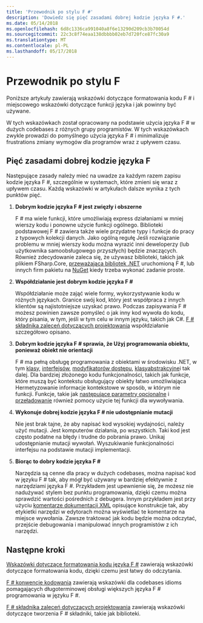```yaml
---
title: 'Przewodnik po stylu F #'
description: 'Dowiedz się pięć zasadami dobrej kodzie języka F #.'
ms.date: 05/14/2018
ms.openlocfilehash: 6d8c1336ca991040a8f6e13290d209cb3b70054d
ms.sourcegitcommit: 22c3c8f74eaa138dbbbb02eb7d720fce87fc30a9
ms.translationtype: MT
ms.contentlocale: pl-PL
ms.lasthandoff: 05/17/2018
---
```

# <a name="f-style-guide"></a>Przewodnik po stylu F #

Poniższe artykuły zawierają wskazówki dotyczące formatowania kodu F # i miejscowego wskazówki dotyczące funkcji języka i jak powinny być używane.

W tych wskazówkach został opracowany na podstawie użycia języka F # w dużych codebases z różnych grupy programistów. W tych wskazówkach zwykle prowadzi do pomyślnego użycia języka F # i minimalizuje frustrations zmiany wymogów dla programów wraz z upływem czasu.

## <a name="five-principles-of-good-f-code"></a>Pięć zasadami dobrej kodzie języka F #

Następujące zasady należy mieć na uwadze za każdym razem zapisu kodzie języka F #, szczególnie w systemach, które zmieni się wraz z upływem czasu. Każdą wskazówki w artykułach dalsze wynika z tych punktów pięć.

1. **Dobrym kodzie języka F # jest zwięzły i obszerne**

    F # ma wiele funkcji, które umożliwiają express działaniami w mniej wierszy kodu i ponowne użycie funkcji ogólnego. Biblioteki podstawowej F # zawiera także wiele przydatne typy i funkcje do pracy z typowych kolekcji danych. Jako ogólną regułę Jeśli rozwiązanie problemu w mniej wierszy kodu można wyrazić inni deweloperzy (lub użytkownika samoobsługowego przyszłych) będzie znaczących. Również zdecydowanie zaleca się, że używasz biblioteki, takich jak plikiem FSharp.Core, [przeważająca bibliotek .NET](https://docs.microsoft.com/dotnet/api/) uruchomioną F #, lub innych firm pakietu na [NuGet](https://www.nuget.org/) kiedy trzeba wykonać zadanie proste.

2. **Współdziałanie jest dobrym kodzie języka F #**

    Współdziałanie może zająć wiele formy, wykorzystywanie kodu w różnych językach. Granice swój kod, który jest współpraca z innych klientów są najistotniejsze uzyskać prawo. Podczas zapisywania F # możesz powinien zawsze pomyśleć o jak inny kod wywoła do kodu, który pisania, w tym, jeśli w tym celu w innym języku, takich jak C#. [F # składnika zaleceń dotyczących projektowania](component-design-guidelines.md) współdziałanie szczegółowo opisano.

3. **Dobrym kodzie języka F # sprawia, że Użyj programowania obiektu, ponieważ obiekt nie orientacji**

    F # ma pełną obsługę programowania z obiektami w środowisku .NET, w tym [klasy](../language-reference/classes.md), [interfejsów](../language-reference/interfaces.md), [modyfikatorów dostępu](../language-reference/access-control.md), [klasyabstrakcyjne](../language-reference/abstract-classes.md)i tak dalej. Dla bardziej złożonego kodu funkcjonalności, takich jak funkcje, które muszą być kontekstu obsługujący obiekty łatwo umożliwiająca Hermetyzowanie informacje kontekstowe w sposób, w którym nie funkcji. Funkcje, takie jak [następujące parametry opcjonalne](../language-reference/members/methods.md#optional-arguments) i [przeładowanie](../language-reference/members/methods.md#overloaded-methods) również pomocy użycie tej funkcji dla wywoływania.

4. **Wykonuje dobrej kodzie języka F # nie udostępnianie mutacji**

    Nie jest brak tajne, że aby napisać kod wysokiej wydajności, należy użyć mutacji. Jest komputerów działania, po wszystkich. Taki kod jest często podatne na błędy i trudne do pobrania prawo. Unikaj udostępnianie mutacji wywołań. Wyszukiwanie funkcjonalności interfejsu na podstawie mutacji implementacji.

5. **Biorąc to dobry kodzie języka F #**

    Narzędzia są cenne dla pracy w dużych codebases, można napisać kod w języku F # tak, aby mógł być używany w bardziej efektywnie z narzędziami języka F #. Przykładem jest upewnienie się, że możesz nie nadużywać stylem bez punktu programowania, dzięki czemu można sprawdzić wartości pośrednich z debugera. Innym przykładem jest przy użyciu [komentarze dokumentacji XML](../language-reference/xml-documentation.md) opisujące konstrukcje tak, aby etykietki narzędzi w edytorach można wyświetlać te komentarze na miejsce wywołania. Zawsze traktować jak kodu będzie można odczytać, przejście debugowania i manipulować innych programistów z ich narzędzi.

## <a name="next-steps"></a>Następne kroki

[Wskazówki dotyczące formatowania kodu języka F #](formatting.md) zawierają wskazówki dotyczące formatowania kodu, dzięki czemu jest łatwy do odczytania.

[F # konwencje kodowania](conventions.md) zawierają wskazówki dla codebases idioms pomagających długoterminowej obsługi większych języka F # programowania w języku F #.

[F # składnika zaleceń dotyczących projektowania](component-design-guidelines.md) zawierają wskazówki dotyczące tworzenia F # składniki, takie jak biblioteki.
